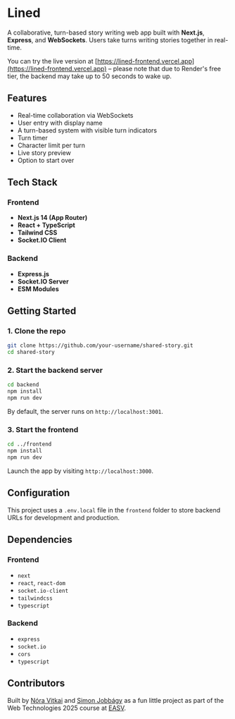# Lined

A collaborative, turn-based story writing web app built with **Next.js**, **Express**, and **WebSockets**. Users take turns writing stories together in real-time.

You can try the live version at [https://lined-frontend.vercel.app](https://lined-frontend.vercel.app) – please note that due to Render's free tier, the backend may take up to 50 seconds to wake up.

## Features

- Real-time collaboration via WebSockets
- User entry with display name
- A turn-based system with visible turn indicators
- Turn timer
- Character limit per turn
- Live story preview
- Option to start over

## Tech Stack

### Frontend

- **Next.js 14 (App Router)**
- **React + TypeScript**
- **Tailwind CSS**
- **Socket.IO Client**

### Backend

- **Express.js**
- **Socket.IO Server**
- **ESM Modules**

## Getting Started

### 1. Clone the repo

```bash
git clone https://github.com/your-username/shared-story.git
cd shared-story
```

### 2. Start the backend server

```bash
cd backend
npm install
npm run dev
```

By default, the server runs on `http://localhost:3001`.

### 3. Start the frontend

```bash
cd ../frontend
npm install
npm run dev
```

Launch the app by visiting `http://localhost:3000`.

## Configuration

This project uses a `.env.local` file in the `frontend` folder to store backend URLs for development and production.

## Dependencies

### Frontend

- `next`
- `react`, `react-dom`
- `socket.io-client`
- `tailwindcss`
- `typescript`

### Backend

- `express`
- `socket.io`
- `cors`
- `typescript`

## Contributors

Built by [Nóra Vitkai](https://github.com/noravitkai) and [Simon Jobbágy](https://github.com/goulashsup) as a fun little project as part of the Web Technologies 2025 course at [EASV](https://www.easv.dk/).
